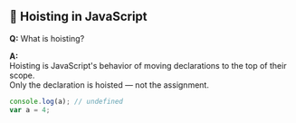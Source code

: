 ## 🎯 Hoisting in JavaScript

**Q:** What is hoisting?

**A:**  
Hoisting is JavaScript's behavior of moving declarations to the top of their scope.  
Only the declaration is hoisted — not the assignment.

```js
console.log(a); // undefined
var a = 4;
